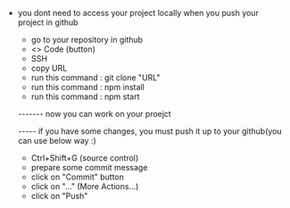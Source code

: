 - you dont need to access your project locally when you push your project in github
    - go to your repository in github
    - <> Code (button)
    - SSH
    - copy URL
    - run this command : git clone "URL"
    - run this command : npm install
    - run this command : npm start

    ------- now you can work on your proejct

    ----- if you have some changes, you must push it up to your github(you can use below way :)
    - Ctrl+Shift+G (source control)
    - prepare some commit message
    - click on "Commit" button
    - click on "..." (More Actions...)
    - click on "Push"